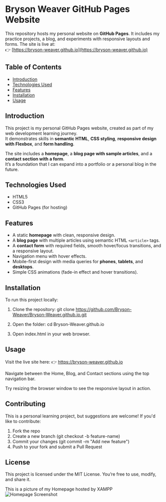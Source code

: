 # Bryson Weaver GitHub Pages Website

This repository hosts my personal website on **GitHub Pages**. It includes my practice projects, a blog, and experiments with responsive layouts and forms. The site is live at:  
👉 [https://bryson-weaver.github.io](https://bryson-weaver.github.io)

## Table of Contents

- [Introduction](#introduction)
- [Technologies Used](#technologies-used)
- [Features](#features)
- [Installation](#installation)
- [Usage](#usage)

## Introduction

This project is my personal GitHub Pages website, created as part of my web development learning journey.  
It demonstrates skills in **semantic HTML**, **CSS styling**, **responsive design with Flexbox**, and **form handling**.  

The site includes a **homepage**, a **blog page with sample articles**, and a **contact section with a form**.  
It’s a foundation that I can expand into a portfolio or a personal blog in the future.

## Technologies Used

- HTML5
- CSS3
- GitHub Pages (for hosting)

## Features

- A static **homepage** with clean, responsive design.
- A **blog page** with multiple articles using semantic HTML `<article>` tags.
- A **contact form** with required fields, smooth hover/focus transitions, and a responsive layout.
- Navigation menu with hover effects.
- Mobile-first design with media queries for **phones**, **tablets**, and **desktops**.
- Simple CSS animations (fade-in effect and hover transitions).

## Installation

To run this project locally:

1. Clone the repository:
   git clone https://github.com/Bryson-Weaver/Bryson-Weaver.github.io.git

2. Open the folder:
cd Bryson-Weaver.github.io

3. Open index.html in your web browser.

## Usage

Visit the live site here:
👉 https://bryson-weaver.github.io

Navigate between the Home, Blog, and Contact sections using the top navigation bar.

Try resizing the browser window to see the responsive layout in action.

## Contributing

This is a personal learning project, but suggestions are welcome!
If you'd like to contribute:

1. Fork the repo
2. Create a new branch (git checkout -b feature-name)
3. Commit your changes (git commit -m "Add new feature")
4. Push to your fork and submit a Pull Request

## License

This project is licensed under the MIT License. You’re free to use, modify, and share it.

This is a picture of my Homepage hosted by XAMPP
![Homepage Screenshot](Screenshot2025-08-28.png)
